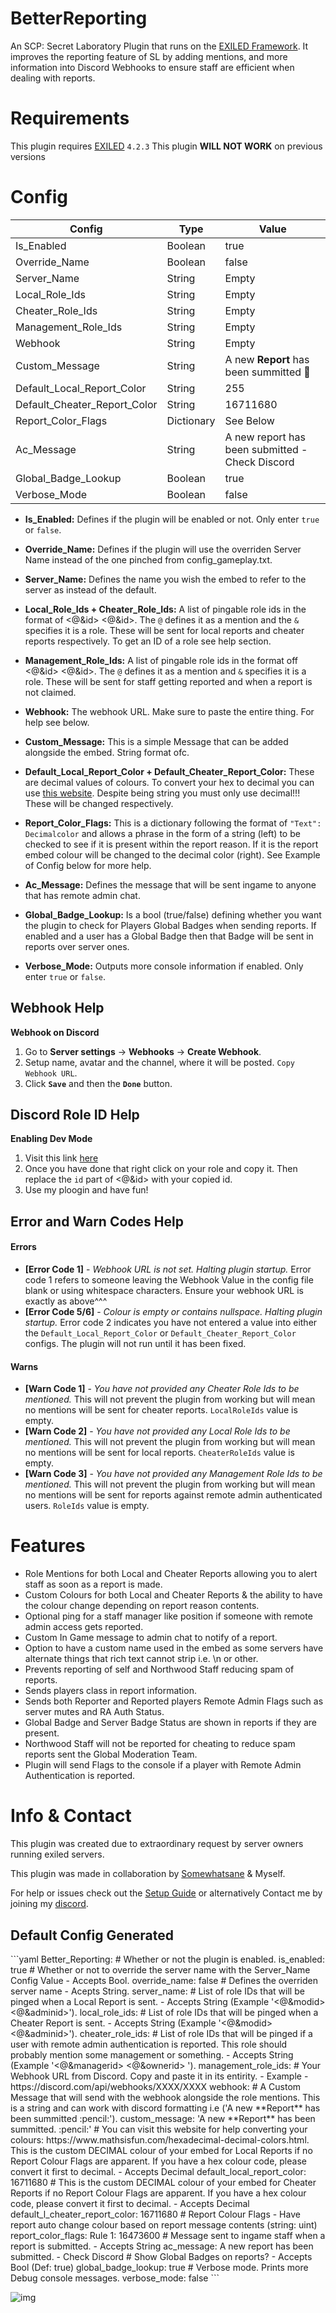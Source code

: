 # BetterReporting
An SCP: Secret Laboratory Plugin that runs on the [EXILED Framework](https://github.com/Exiled-Team/EXILED "Exiled"). It improves the reporting feature of SL by adding mentions, and more information into Discord Webhooks to ensure staff are efficient when dealing with reports.

<h1>Requirements</h1>

This plugin requires [EXILED](https://github.com/Exiled-Team/EXILED/releases "Exiled Releases") `4.2.3`
This plugin **WILL NOT WORK** on previous versions
<h1>Config</h1>

| Config  | Type | Value |
| ------------- | ------------- | ------------- |
| Is_Enabled  | Boolean  | true  |
| Override_Name  | Boolean  | false  |
| Server_Name  | String  | Empty  |
| Local_Role_Ids  | String  | Empty  |
| Cheater_Role_Ids  | String  | Empty  |
| Management_Role_Ids  | String  | Empty  |
| Webhook  | String  | Empty  |
| Custom_Message  | String  | A new **Report** has been summitted :pencil:  |
| Default_Local_Report_Color  | String  | 255  |
| Default_Cheater_Report_Color  | String | 16711680  |
| Report_Color_Flags | Dictionary | See Below |
| Ac_Message  | String | A new report has been submitted - Check Discord  |
| Global_Badge_Lookup | Boolean | true |
| Verbose_Mode  | Boolean  | false  |

* **Is_Enabled:** Defines if the plugin will be enabled or not. Only enter `true` or `false`.

* **Override_Name:** Defines if the plugin will use the overriden Server Name instead of the one pinched from config_gameplay.txt.

* **Server_Name:** Defines the name you wish the embed to refer to the server as instead of the default. 

* **Local_Role_Ids + Cheater_Role_Ids:** A list of pingable role ids in the format of <@&id> <@&id>. The `@` defines it as a mention and the `&` specifies it is a role. These will be sent for local reports and cheater reports respectively. To get an ID of a role see help section.

* **Management_Role_Ids:** A list of pingable role ids in the format off <@&id> <@&id>. The `@` defines it as a mention and `&` specifies it is a role. These will be sent for staff getting reported and when a report is not claimed.

* **Webhook:** The webhook URL. Make sure to paste the entire thing. For help see below.

* **Custom_Message:** This is a simple Message that can be added alongside the embed. String format ofc.

* **Default_Local_Report_Color + Default_Cheater_Report_Color:** These are decimal values of colours. To convert your hex to decimal you can use [this website](https://www.mathsisfun.com/hexadecimal-decimal-colors.html "Convert Hexadecimal to decimal"). Despite being string you must only use decimal!!! These will be changed respectively.
* **Report_Color_Flags:** This is a dictionary following the format of `"Text": Decimalcolor` and allows a phrase in the form of a string (left) to be checked to see if it is present within the report reason. If it is the report embed colour will be changed to the decimal color (right). See Example of Config below for more help.

* **Ac_Message:** Defines the message that will be sent ingame to anyone that has remote admin chat.

* **Global_Badge_Lookup:** Is a bool (true/false) defining whether you want the plugin to check for Players Global Badges when sending reports. If enabled and a user has a Global Badge then that Badge will be sent in reports over server ones.

* **Verbose_Mode:** Outputs more console information if enabled. Only enter `true` or `false`.


<h2>Webhook Help</h2>

**Webhook on Discord**
1. Go to **Server settings** -> **Webhooks** -> **Create Webhook**.
2. Setup name, avatar and the channel, where it will be posted. `Copy Webhook URL`.
3. Click **`Save`** and then the **`Done`** button.

<h2>Discord Role ID Help</h2>

**Enabling Dev Mode**
1. Visit this link [here](https://support.discord.com/hc/en-us/articles/206346498-Where-can-I-find-my-User-Server-Message-ID "Where can I find my User/Server/Message ID?")
2. Once you have done that right click on your role and copy it. Then replace the `id` part of <@&id> with your copied id.
3. Use my ploogin and have fun!

<h2>Error and Warn Codes Help</h2>

<h4>Errors</h4>

* **[Error Code 1]** - *Webhook URL is not set. Halting plugin startup.* Error code 1 refers to someone leaving the Webhook Value in the config file blank or using whitespace characters. Ensure your webhook URL is exactly as above^^^
* **[Error Code 5/6]** - *Colour is empty or contains nullspace. Halting plugin startup.* Error code 2 indicates you have not entered a value into either the `Default_Local_Report_Color` or `Default_Cheater_Report_Color` configs. The plugin will not run until it has been fixed.

<h4>Warns</h4>

* **[Warn Code 1]** - *You have not provided any Cheater Role Ids to be mentioned.* This will not prevent the plugin from working but will mean no mentions will be sent for cheater reports. `LocalRoleIds` value is empty.
* **[Warn Code 2]** - *You have not provided any Local Role Ids to be mentioned.* This will not prevent the plugin from working but will mean no mentions will be sent for local reports. `CheaterRoleIds` value is empty.
* **[Warn Code 3]** - *You have not provided any Management Role Ids to be mentioned.* This will not prevent the plugin from working but will mean no mentions will be sent for reports against remote admin authenticated users. `RoleIds` value is empty.

<h1>Features</h1>

* Role Mentions for both Local and Cheater Reports allowing you to alert staff as soon as a report is made.
* Custom Colours for both Local and Cheater Reports & the ability to have the colour change depending on report reason contents.
* Optional ping for a staff manager like position if someone with remote admin access gets reported.
* Custom In Game message to admin chat to notify of a report.
* Option to have a custom name used in the embed as some servers have alternate things that rich text cannot strip i.e. \n or other.
* Prevents reporting of self and Northwood Staff reducing spam of reports.
* Sends players class in report information.
* Sends both Reporter and Reported players Remote Admin Flags such as server mutes and RA Auth Status.
* Global Badge and Server Badge Status are shown in reports if they are present.
* Northwood Staff will not be reported for cheating to reduce spam reports sent the Global Moderation Team.
* Plugin will send Flags to the console if a player with Remote Admin Authentication is reported.

<h1>Info & Contact</h1>
This plugin was created due to extraordinary request by server owners running exiled servers. 

This plugin was made in collaboration by [Somewhatsane](https://github.com/SomewhatSane "SomewhatSane") & Myself.


For help or issues check out the [Setup Guide](https://www.betterreporting.net/index.php/setup-guide "Setup Guide | Better Reporting") or alternatively Contact me by joining my [discord](https://discord.gg/DxWXw9jmXn "XoMiya's Kitchen").
<h2>Default Config Generated</h2>
```yaml
Better_Reporting:
# Whether or not the plugin is enabled.
  is_enabled: true
  # Whether or not to override the server name with the Server_Name Config Value - Accepts Bool.
  override_name: false
  # Defines the overriden server name - Acepts String.
  server_name: 
  # List of role IDs that will be pinged when a Local Report is sent. - Accepts String (Example '<@&modid> <@&adminid>').
  local_role_ids: 
  # List of role IDs that will be pinged when a Cheater Report is sent. - Accepts String (Example '<@&modid> <@&adminid>').
  cheater_role_ids: 
  # List of role IDs that will be pinged if a user with remote admin authentication is reported. This role should probably mention some management or something. - Accepts String (Example '<@&managerid> <@&ownerid> ').
  management_role_ids: 
  # Your Webhook URL from Discord. Copy and paste it in its entirity. - Example - https://discord.com/api/webhooks/XXXX/XXXX
  webhook: 
  # A Custom Message that will send with the webhook alongside the role mentions. This is a string and can work with discord formatting i.e ('A new **Report** has been summitted :pencil:').
  custom_message: 'A new **Report** has been summitted. :pencil:'
  # You can visit this website for help converting your colours: https://www.mathsisfun.com/hexadecimal-decimal-colors.html. This is the custom DECIMAL colour of your embed for Local Reports if no Report Colour Flags are apparent. If you have a hex colour code, please convert it first to decimal. - Accepts Decimal
  default_local_report_color: 16711680
  # This is the custom DECIMAL colour of your embed for Cheater Reports if no Report Colour Flags are apparent. If you have a hex colour code, please convert it first to decimal. - Accepts Decimal
  default_l_cheater_report_color: 16711680
  # Report Colour Flags - Have report auto change colour based on report message contents (string: uint)
  report_color_flags:
    Rule 1: 16473600
  # Message sent to ingame staff when a report is submitted. - Accepts String
  ac_message: A new report has been submitted. - Check Discord
  # Show Global Badges on reports? - Accepts Bool (Def: true)
  global_badge_lookup: true
  # Verbose mode. Prints more Debug console messages.
  verbose_mode: false
```

![img](https://img.shields.io/github/downloads/XoMiya-WPC/BetterReporting/total?style=for-the-badge)

